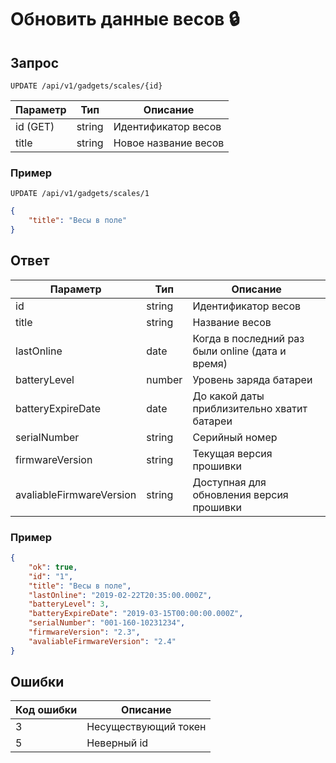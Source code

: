 # Обновить данные весов :lock:

## Запрос

`UPDATE /api/v1/gadgets/scales/{id}`

| Параметр | Тип    | Описание             |
|----------|--------|----------------------|
| id (GET) | string | Идентификатор весов  |
| title    | string | Новое название весов |

### Пример
`UPDATE /api/v1/gadgets/scales/1`
```JSON
{
    "title": "Весы в поле"
}
```

## Ответ

| Параметр                 | Тип    | Описание                                         |
|--------------------------|--------|--------------------------------------------------|
| id                       | string | Идентификатор весов                              |
| title                    | string | Название весов                                   |
| lastOnline               | date   | Когда в последний раз были online (дата и время) |
| batteryLevel             | number | Уровень заряда батареи                           |
| batteryExpireDate        | date   | До какой даты приблизительно хватит батареи      |
| serialNumber             | string | Серийный номер                                   |
| firmwareVersion          | string | Текущая версия прошивки                          |
| avaliableFirmwareVersion | string | Доступная для обновления версия прошивки         |

### Пример
```JSON
{
    "ok": true,
    "id": "1",
    "title": "Весы в поле",
    "lastOnline": "2019-02-22T20:35:00.000Z",
    "batteryLevel": 3,
    "batteryExpireDate": "2019-03-15T00:00:00.000Z",
    "serialNumber": "001-160-10231234",
    "firmwareVersion": "2.3",
    "avaliableFirmwareVersion": "2.4"
}
```

## Ошибки
| Код ошибки | Описание                               |
|------------|----------------------------------------|
| 3          | Несуществующий токен                   |
| 5          | Неверный id                            |
